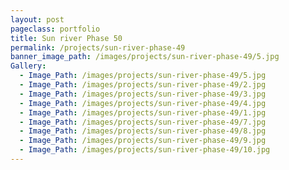 ```yaml
---
layout: post
pageclass: portfolio
title: Sun river Phase 50
permalink: /projects/sun-river-phase-49
banner_image_path: /images/projects/sun-river-phase-49/5.jpg
Gallery:
  - Image_Path: /images/projects/sun-river-phase-49/5.jpg
  - Image_Path: /images/projects/sun-river-phase-49/2.jpg
  - Image_Path: /images/projects/sun-river-phase-49/3.jpg
  - Image_Path: /images/projects/sun-river-phase-49/4.jpg
  - Image_Path: /images/projects/sun-river-phase-49/1.jpg
  - Image_Path: /images/projects/sun-river-phase-49/7.jpg
  - Image_Path: /images/projects/sun-river-phase-49/8.jpg
  - Image_Path: /images/projects/sun-river-phase-49/9.jpg
  - Image_Path: /images/projects/sun-river-phase-49/10.jpg
---
```


